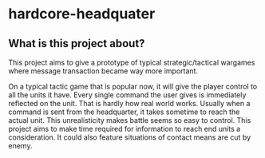 # hardcore-headquater

## What is this project about?

This project aims to give a prototype of typical strategic/tactical wargames where message transaction became way more important.

On a typical tactic game that is popular now, it will give the player control to all the units it have. Every single command the user gives is immediately reflected on the unit. That is hardly how real world works. Usually when a command is sent from the headquarter, it takes sometime to reach the actual unit. This unrealisticity makes battle seems so easy to control. This project aims to make time required for information to reach end units a consideration. It could also feature situations of contact means are cut by enemy.
